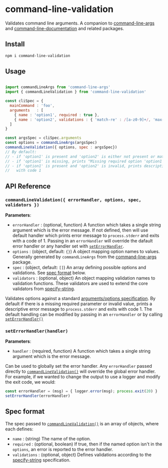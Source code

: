 # command-line-validation

Validates command line arguments. A companion to [command-line-args](https://github.com/liquid-labs/command-line-args) and [command-line-documentation](https://github.com/liquid-labs/command-line-documentation) and related packages.

## Install

```bash
npm i command-line-validation
```

## Usage

```javascript

import commandLineArgs from 'command-line-args'
import { commandLineValidation } from 'command-line-validation'

const cliSpec = {
  mainCommand : 'foo',
  arguments   : [
    { name : 'option1', required : true },
    { name : 'option2', validations : { 'match-re' : /[a-z0-9]+/, 'max-length' : 1 }}
  ]
}

const argsSpec = cliSpec.arguments
const options = commandLineArgs(argsSpec)
commandLineValidation({ options, spec : argsSpec})
// By default:
// - if 'option1' is present and 'option2' is either not present or matches the RE, returns with no action 
// - if 'option1' is missing, prints "Missing required option 'option1'." and exits the process with code 1
// - if 'option1' is present and 'option2' is invalid, prints description of validation failure and exits the process 
//   with code 1
```

## API Reference

### `commandLineValidation({ errorHandler, options, spec, validators })`

__Parameters__:
- `errorHandler` : (optional, function) A function which takes a single string argument which is the error message. If not defined, then will use default handler which prints error message to `process.stderr` and exits with a code of 1. Passing in an `errorHandler` will override the dafault error handler or any handler set with [`setErrorHandler`](#seterrorhandlerhandler).
- `options` : (object, default: `{}`) A object mapping option names to values. Generally generated by `commandLineArgs` from the [command-line-args](https://github.com/liquid-labs/command-line-args) package.
- `spec` : (object, default: `[]`) An array defining possible options and validations. See [spec format](#spec-format) below.
- `validators` : (optional, object) An object mapping validation names to validation functions. These validators are used to extend the core validators from [specify-string](https://github.com/liquid-labs/specify-string).

Validates options against a standard [arguments/options specification](#spec-format). By default if there is a missing required parameter or invalid value, prints a descriptive error message to `process.stderr` and exits with code 1. The default handling can be modified by passing in an `errorHandler` or by calling [`setErrorHandler()`](#seterrorhandlerhandler)

### `setErrorHandler(handler)`

__Parameters__:
- `handler` : (required, function) A function which takes a single string argument which is the error message.

Can be used to globally set the error handler. Any `errorHandler` passed directly to [`commandLineValidation()`](#commandlinevalidation-errorhandler-options-spec-validators-) will override the global error handler. For example, if we wanted to change the output to use a logger and modify the exit code, we would:
```javascript
const errorHandler = (msg) = { logger.error(msg); process.exit(20) }
setErrorHandler(errorHandler)
```

## Spec format

The spec passed to [`commandLineValidation()`]("#commandlinevalidation-errorhandler-options-spec-validators-") is an array of objects, where each defines:
- `name` : (string) The name of the option.
- `required` : (optional, boolean) If true, then if the named option isn't in the `options`, an error is reported to the error handler.
- `validations` : (optional, object) Defines validations according to the [specify-string](https://github.com/liquid-labs/specify-string) specification.



